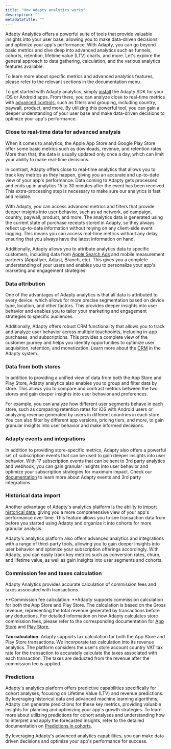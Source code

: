 ```yaml
---
title: "How Adapty analytics works"
description: ""
metadataTitle: ""
---
```


Adapty Analytics offers a powerful suite of tools that provide valuable insights into your user base, allowing you to make data-driven decisions and optimize your app's performance. With Adapty, you can go beyond basic metrics and dive deep into advanced analytics such as funnels, cohorts, retention, lifetime value (LTV) charts, and more. Let's explore the general approach to data gathering, calculation, and the various analytics features available.

To learn more about specific metrics and advanced analytics features, please refer to the relevant sections in the documentation menu.

To get started with Adapty analytics, simply [install](installation) the Adapty SDK for your iOS or Android apps. From there, you can analyze close to real-time metrics with [advanced controls](controls-filters-grouping-compare-proceeds), such as filters and grouping, including country, paywall, product, and more. By utilizing this powerful tool, you can gain a deeper understanding of your user base and make data-driven decisions to optimize your app's performance.

### Close to real-time data for advanced analysis

When it comes to analytics, the Apple App Store and Google Play Store offer some basic metrics such as downloads, revenue, and retention rates. More than that, the data is usually updated only once a day, which can limit your ability to make real-time decisions.

In contrast, Adapty offers close to real-time analytics that allows you to track key metrics as they happen, giving you an accurate and up-to-date view of your app's performance. Data coming to Adapty gets processed and ends up in analytics 15 to 30 minutes after the event has been received. This extra-processing step is necessary to make sure our analytics is fast and reliable.

With Adapty, you can access advanced metrics and filters that provide deeper insights into user behavior, such as ad network, ad campaign, country, paywall, product, and more. The analytics data is generated using the current state of purchase receipts stored in Adapty, so they always reflect up-to-date information without relying on any client-side event logging. This means you can access real-time metrics without any delay, ensuring that you always have the latest information on hand.

Additionally, Adapty allows you to attribute analytics data to specific customers, including data from [Apple Search Ads](apple-search-ads) and mobile measurement partners (Appsflyer, Adjust, Branch, etc). This gives you a complete understanding of your users and enables you to personalize your app's marketing and engagement strategies.

### Data attribution

One of the advantages of Adapty analytics is that all data is attributed to every device, which allows for more precise segmentation based on device type, location, and other factors. This provides deeper insights into user behavior and enables you to tailor your marketing and engagement strategies to specific audiences.

Additionally, Adapty offers robust CRM functionality that allows you to track and analyze user behavior across multiple touchpoints, including in-app purchases, and subscriptions. This provides a complete view of the customer journey and helps you identify opportunities to optimize user acquisition, retention, and monetization. Learn more about the [CRM](profiles-crm?_ga=2.76111573.1535148052.1683526474-1601936383.1676319293) in the Adapty system.

### Data from both stores

In addition to providing a unified view of data from both the  App Store and  Play Store, Adapty analytics also enables you to group and filter data by store. This allows you to compare and contrast metrics between the two stores and gain deeper insights into user behavior and preferences.

For example, you can analyze how different user segments behave in each store, such as comparing retention rates for iOS with Android users or analyzing revenue generated by users in different countries in each store. You can also filter by different app versions, pricing tiers, and more, to gain granular insights into user behavior and make informed decisions.

### Adapty events and integrations

In addition to providing store-specific metrics, Adapty also offers a powerful set of subscription events that can be used to gain deeper insights into user behavior. With 17 subscription events that can be sent to 3rd party analytics and webhook, you can gain granular insights into user behavior and optimize your subscription strategies for maximum impact. Check our [documentation](events) to learn more about Adapty events and 3rd party integrations.

### Historical data import

Another advantage of Adapty's analytics platform is the ability to [import historical data](importing-historical-data-to-adapty), giving you a more comprehensive view of your app's performance over time. This feature allows you to see transaction data from before you started using Adapty and organize it into cohorts for more granular analysis.

Adapty's analytics platform also offers advanced analytics and integrations with a range of third-party tools, allowing you to gain deeper insights into user behavior and optimize your subscription offerings accordingly. With Adapty, you can easily track key metrics such as conversion rates, churn, and lifetime value, as well as gain insights into user segments and cohorts.

### Commission fee and taxes calculation

Adapty Analytics provides accurate calculation of commission fees and taxes associated with transactions.

**Commission fee calculation: **Adapty supports commission calculation for both the App Store and Play Store. The calculation is based on the Gross revenue, representing the total revenue generated by transactions before any deductions. For detailed information on how Adapty calculates store commission fees, please refer to the corresponding documentation for [App Store](app-store-small-business-program) and [Play Store.](google-reduced-service-fee)

**Tax calculation**: Adapty supports tax calculation for both the App Store and Play Store transactions. We incorporate tax calculation into its revenue analytics. The platform considers the user's store account country VAT tax rate for the transaction to accurately calculate the taxes associated with each transaction.  The taxes are deducted from the revenue after the commission fee is applied.

### Predictions

Adapty's analytics platform offers predictive capabilities specifically for cohort analyses, focusing on Lifetime Value (LTV) and revenue predictions. By leveraging historical data and advanced machine learning algorithms, Adapty can generate predictions for these key metrics, providing valuable insights for planning and optimizing your app's growth strategies.  To learn more about utilizing predictions for cohort analyses and understanding how to interpret and apply the forecasted insights, refer to the detailed documentation on [Predictions in cohorts](predicted-ltv-and-revenue).

By leveraging Adapty's advanced analytics capabilities, you can make data-driven decisions and optimize your app's performance for success.